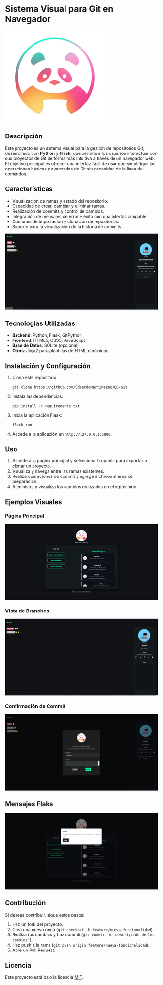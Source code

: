 # Sistema Visual para Git en Navegador

![Logo del Proyecto](imgGit/icon.webp)

## Descripción
Este proyecto es un sistema visual para la gestión de repositorios Git, desarrollado con **Python** y **Flask**, que permite a los usuarios interactuar con sus proyectos de Git de forma más intuitiva a través de un navegador web. El objetivo principal es ofrecer una interfaz fácil de usar que simplifique las operaciones básicas y avanzadas de Git sin necesidad de la línea de comandos.

## Características
- Visualización de ramas y estado del repositorio.
- Capacidad de crear, cambiar y eliminar ramas.
- Realización de commits y control de cambios.
- Integración de mensajes de error y éxito con una interfaz amigable.
- Opciones de importación y clonación de repositorios.
- Soporte para la visualización de la historia de commits.

![Ramas](imgGit/4.webp)

## Tecnologías Utilizadas
- **Backend**: Python, Flask, GitPython
- **Frontend**: HTML5, CSS3, JavaScript
- **Base de Datos**: SQLite (opcional)
- **Otros**: Jinja2 para plantillas de HTML dinámicas

## Instalación y Configuración
1. Clona este repositorio:
    ```bash
    git clone https://github.com/EduardoMartinez68/ED-Git
    ```
2. Instala las dependencias:
    ```bash
    pip install -r requirements.txt
    ```
3. Inicia la aplicación Flask:
    ```bash
    flask run
    ```
4. Accede a la aplicación en `http://127.0.0.1:5000`.

## Uso
1. Accede a la página principal y selecciona la opción para importar o clonar un proyecto.
2. Visualiza y navega entre las ramas existentes.
3. Realiza operaciones de commit y agrega archivos al área de preparación.
4. Administra y visualiza los cambios realizados en el repositorio.

## Ejemplos Visuales
### Página Principal
![Página Principal](imgGit/1.webp)

### Vista de Branches
![Vista de Branches](imgGit/2.webp)

### Confirmación de Commit
![Confirmación de Commit](imgGit/5.webp)

## Mensajes Flaks
![Mensajes Flask](imgGit/3.webp)

## Contribución
Si deseas contribuir, sigue estos pasos:
1. Haz un fork del proyecto.
2. Crea una nueva rama (`git checkout -b feature/nueva-funcionalidad`).
3. Realiza tus cambios y haz commit (`git commit -m 'Descripción de los cambios'`).
4. Haz push a la rama (`git push origin feature/nueva-funcionalidad`).
5. Abre un Pull Request.

## Licencia
Este proyecto está bajo la licencia [MIT](LICENSE).

